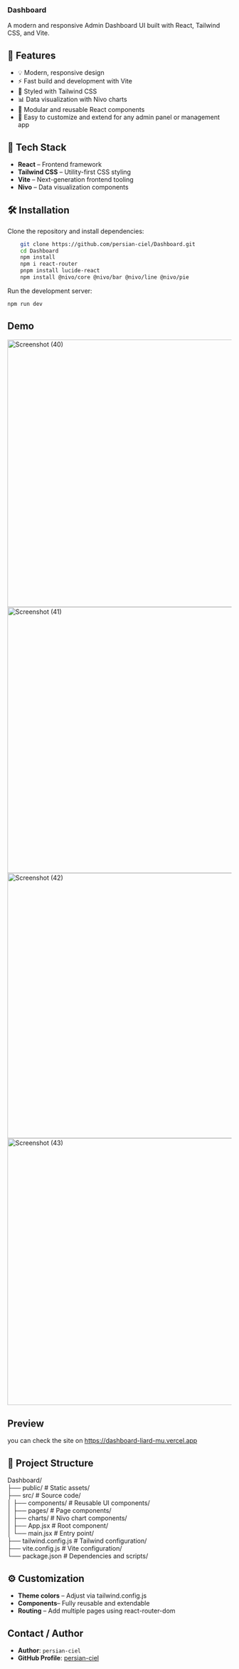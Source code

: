 ### Dashboard

A modern and responsive Admin Dashboard UI built with React, Tailwind CSS, and Vite.

## 🚀 Features

- 💡 Modern, responsive design
- ⚡ Fast build and development with Vite
- 🎨 Styled with Tailwind CSS
- 📊 Data visualization with Nivo charts
- 🧩 Modular and reusable React components
- 🔧 Easy to customize and extend for any admin panel or management app

## 🧱 Tech Stack

- **React** – Frontend framework
- **Tailwind CSS** – Utility-first CSS styling
- **Vite** – Next-generation frontend tooling
- **Nivo** – Data visualization components

## 🛠️ Installation

Clone the repository and install dependencies:

```bash
    git clone https://github.com/persian-ciel/Dashboard.git
    cd Dashboard
    npm install
    npm i react-router
    pnpm install lucide-react
    npm install @nivo/core @nivo/bar @nivo/line @nivo/pie
```

Run the development server:

```bash
npm run dev
```

## Demo

<img width="1366" height="600" alt="Screenshot (40)" src="https://github.com/user-attachments/assets/43287e5c-f38e-4db9-8e6a-45f7ae97e956" />
<img width="1366" height="597" alt="Screenshot (41)" src="https://github.com/user-attachments/assets/d7176932-1097-48cb-9267-56518176efa5" />
<img width="1366" height="595" alt="Screenshot (42)" src="https://github.com/user-attachments/assets/16382e06-2db9-4927-ad00-00555f6bc0be" />
<img width="1366" height="599" alt="Screenshot (43)" src="https://github.com/user-attachments/assets/7d332cb9-db5d-4b6c-b9d4-54e1c3590493" />

## Preview 
you can check the site on https://dashboard-liard-mu.vercel.app
## 📂 Project Structure

Dashboard/<br/>
├── public/ # Static assets/<br/>
├── src/ # Source code/<br/>
│ ├── components/ # Reusable UI components/<br/>
│ ├── pages/ # Page components/<br/>
│ ├── charts/ # Nivo chart components/<br/>
│ ├── App.jsx # Root component/<br/>
│ └── main.jsx # Entry point/<br/>
├── tailwind.config.js # Tailwind configuration/<br/>
├── vite.config.js # Vite configuration/<br/>
└── package.json # Dependencies and scripts/<br/>

## ⚙️ Customization

- **Theme colors** – Adjust via tailwind.config.js
- **Components**– Fully reusable and extendable
- **Routing** – Add multiple pages using react-router-dom

## Contact / Author

- **Author**: `persian-ciel`
- **GitHub Profile**: [persian-ciel](https://github.com/persian-ciel)

